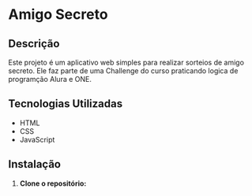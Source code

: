 # Amigo Secreto

## Descrição

Este projeto é um aplicativo web simples para realizar sorteios de amigo secreto. Ele faz parte de uma Challenge do curso praticando logica de programção Alura e ONE.

## Tecnologias Utilizadas

* HTML
* CSS
* JavaScript

## Instalação

1. **Clone o repositório:**
   ```bash
  
